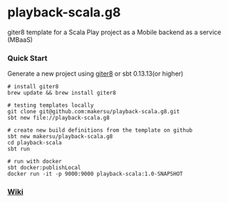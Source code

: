 # playback-scala.g8
giter8 template for a Scala Play project as a Mobile backend as a service (MBaaS)

### Quick Start
Generate a new project using [giter8](https://github.com/foundweekends/giter8) or sbt 0.13.13(or higher)
```
# install giter8
brew update && brew install giter8

# testing templates locally
git clone git@github.com:makersu/playback-scala.g8.git
sbt new file://playback-scala.g8

# create new build definitions from the template on github
sbt new makersu/playback-scala.g8
cd playback-scala
sbt run

# run with docker
sbt docker:publishLocal
docker run -it -p 9000:9000 playback-scala:1.0-SNAPSHOT
```


### [Wiki](https://github.com/makersu/playback-scala.g8/wiki)
